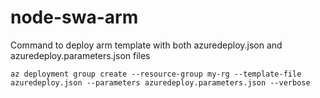 # node-swa-arm

Command to deploy arm template with both azuredeploy.json and azuredeploy.parameters.json files

```cli
az deployment group create --resource-group my-rg --template-file azuredeploy.json --parameters azuredeploy.parameters.json --verbose
```